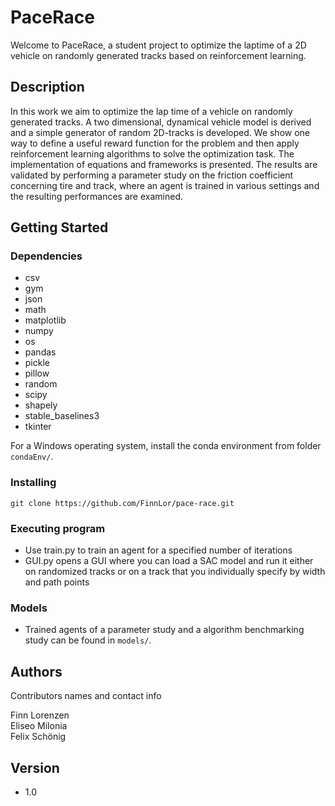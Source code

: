 # PaceRace

Welcome to PaceRace, a student project to optimize the laptime of a 2D vehicle on randomly generated tracks based on reinforcement learning.

## Description

In this work we aim to optimize the lap time of a vehicle on randomly generated tracks. A two dimensional, dynamical vehicle model is derived and a simple generator of random 2D-tracks is developed. We show one way to define a useful reward function for the problem and then apply reinforcement learning algorithms to solve the optimization task. The implementation of equations and frameworks is presented. The results are validated by performing a parameter study on the friction coefficient concerning tire and track, where an agent is trained in various settings and the resulting performances are examined.

## Getting Started

### Dependencies

* csv
* gym
* json
* math
* matplotlib   
* numpy  
* os  
* pandas
* pickle
* pillow   
* random  
* scipy  
* shapely  
* stable_baselines3  
* tkinter  

For a Windows operating system, install the conda environment from folder ```condaEnv/```.

### Installing

```
git clone https://github.com/FinnLor/pace-race.git
```

### Executing program

* Use train.py to train an agent for a specified number of iterations
* GUI.py opens a GUI where you can load a SAC model and run it either on randomized tracks or on a track that you individually specify by width and path points

### Models
* Trained agents of a parameter study and a algorithm benchmarking study can be found in ```models/```.


## Authors

Contributors names and contact info

Finn Lorenzen  
Eliseo Milonia  
Felix Schönig  


## Version

* 1.0

